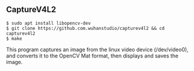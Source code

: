 ## CaptureV4L2

```
$ sudo apt install libopencv-dev
$ git clone https://github.com.wuhanstudio/capturev4l2 && cd capturev4l2
$ make
```

This program captures an image from the linux video device (/dev/video0), and converts it to the OpenCV Mat format, then displays and saves the image.
